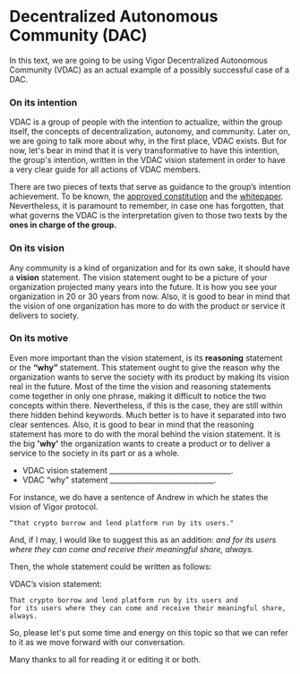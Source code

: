 # Decentralized Autonomous Community (DAC)

In this text, we are going to be using Vigor Decentralized Autonomous Community (VDAC) as an actual example of a possibly successful case of a DAC.

### On its intention
VDAC is a group of people with the intention to actualize, within the group itself, the concepts of decentralization, autonomy, and community. Later on, we are going to talk more about why, in the first place, VDAC exists. But for now, let's bear in mind that it is very transformative to have this intention, the group's intention, written in the VDAC vision statement in order to have a very clear guide for all actions of VDAC members.

There are two pieces of texts that serve as guidance to the group’s intention achievement. To be known, the [approved constitution](https://raw.githubusercontent.com/vigorstablecoin/constitution/master/constitution.md) and the [whitepaper](https://docs.vigor.ai/docs/en/whitepaper).  Nevertheless, it is paramount to remember, in case one has forgotten, that what governs the VDAC is the interpretation given to those two texts by the **ones in charge of the group.**

### On its vision
Any community is a kind of organization and for its own sake, it should have a **vision** statement. The vision statement ought to be a picture of your organization projected many years into the future. It is how you see your organization in 20 or 30 years from now. Also, it is good to bear in mind that the vision of one organization has more to do with the product or service it delivers to society.

### On its motive
Even more important than the vision statement, is its **reasoning** statement or the **“why”** statement. This statement ought to give the reason why the organization wants to serve the society with its product by making its vision real in the future. Most of the time the vision and reasoning statements come together in only one phrase, making it difficult to notice the two concepts within there. Nevertheless, if this is the case, they are still within there hidden behind keywords. Much better is to have it separated into two clear sentences. Also, it is good to bear in mind that the reasoning statement has more to do with the moral behind the vision statement. It is the big **'why'** the organization wants to create a product or to deliver a service to the society in its part or as a whole.

* VDAC vision statement __________________________________.
* VDAC “why” statement _____________________________.

For instance, we do have a sentence of Andrew in which he states the vision of Vigor protocol.
```
“that crypto borrow and lend platform run by its users."
```
And, if I may, I would like to suggest this as an addition: _and for its users where they can come and receive their meaningful share, always._

Then, the whole statement could be written as follows: 

VDAC’s vision statement: 
```
That crypto borrow and lend platform run by its users and 
for its users where they can come and receive their meaningful share, always.
```
So, please let's put some time and energy on this topic so that we can refer to it as we move forward with our conversation.

Many thanks to all for reading it or editing it or both.
